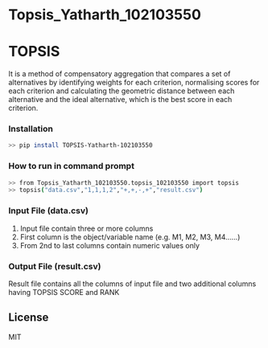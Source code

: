 # Topsis_Yatharth_102103550

# TOPSIS

It is a method of compensatory aggregation that compares a set of alternatives by identifying weights for each criterion, normalising scores for each criterion and calculating the geometric distance between each alternative and the ideal alternative, which is the best score in each criterion.

### Installation

```sh
>> pip install TOPSIS-Yatharth-102103550
```
### How to run in command prompt

```sh
>> from Topsis_Yatharth_102103550.topsis_102103550 import topsis
>> topsis("data.csv","1,1,1,2","+,+,-,+","result.csv")
```

### Input File (data.csv)
1) Input file contain three or more columns
2) First column is the object/variable name (e.g. M1, M2, M3, M4…...)
3) From 2nd to last columns contain numeric values only

### Output File (result.csv)
Result file contains all the columns of input file and two additional columns having
TOPSIS SCORE and RANK

License
----

MIT
